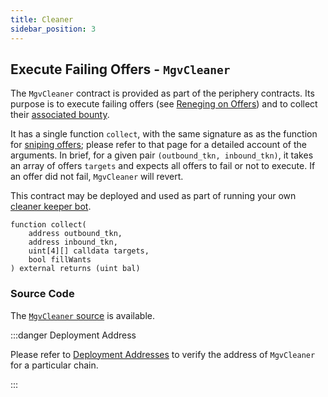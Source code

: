 ```yaml
---
title: Cleaner
sidebar_position: 3
---
```


## Execute Failing Offers - `MgvCleaner`

The `MgvCleaner` contract is provided as part of the periphery contracts. Its purpose is to execute failing offers (see [Reneging on Offers](../../background/taker-compensation.md)) and to collect their [associated bounty](../taking-and-making-offers/reactive-offer/offer-provision.md#provision-and-offer-bounty). 

It has a single function `collect`, with the same signature as as the function for [sniping offers](../taking-and-making-offers/taker-order/README.md#offer-sniping); please refer to that page for a detailed account of the arguments. In brief, for a given pair `(outbound_tkn, inbound_tkn)`, it takes an array of offers `targets` and expects all offers to fail or not to execute. If an offer did not fail, `MgvCleaner` will revert.

This contract may be deployed and used as part of running your own [cleaner keeper bot](../../../keeper-bots/getting-started/run-a-simple-cleaning-bot.md).

```solidity
function collect(
    address outbound_tkn, 
    address inbound_tkn, 
    uint[4][] calldata targets, 
    bool fillWants
) external returns (uint bal)
```

### Source Code

The [`MgvCleaner` source](https://github.com/mangrovedao/mangrove-core/blob/d6a2aae336a7ea89abe2479ab797b5ffcd5abb02/src/periphery/MgvCleaner.sol) is available.

:::danger Deployment Address

Please refer to [Deployment Addresses](../contract-addresses.md) to verify the address of `MgvCleaner` for a particular chain.

:::